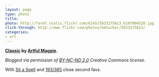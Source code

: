 ```yaml
---
layout: page
type: photo
title: 
photo: http://farm7.static.flickr.com/6145/5933275613_b197904528.jpg
click-through: http://www.flickr.com/photos/kmtucker/5933275613/
categories: 
- art
---
```

**[Classic](http://www.flickr.com/photos/kmtucker/5933275613/) by [Artful Magpie](http://www.flickr.com/photos/kmtucker/).**

_Blogged via permission of [BY-NC-ND 2.0](http://creativecommons.org/licenses/by-nc-nd/2.0/) Creative Commons license._

With [Sit a Spell](http://www.flickr.com/photos/kmtucker/5933283305/) and [193/365](http://www.flickr.com/photos/pdexposures/5932618134/) close second favs.

